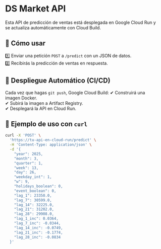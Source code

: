 # DS Market API

Esta API de predicción de ventas está desplegada en Google Cloud Run y se actualiza automáticamente con Cloud Build.

## 🔹 Cómo usar

1️⃣ Enviar una petición `POST` a `/predict` con un JSON de datos.  
2️⃣ Recibirás la predicción de ventas en respuesta.

## 🔹 Despliegue Automático (CI/CD)
Cada vez que hagas `git push`, Google Cloud Build:
✔ Construirá una imagen Docker.  
✔ Subirá la imagen a Artifact Registry.  
✔ Desplegará la API en Cloud Run.

## 🔹 Ejemplo de uso con `curl`
```sh
curl -X 'POST' \
  'https://tu-api-en-cloud-run/predict' \
  -H 'Content-Type: application/json' \
  -d '{
    "year": 2025,
    "month": 3,
    "quarter": 1,
    "week": 13,
    "day": 26,
    "weekday_int": 1,
    "w": 9,
    "holidays_boolean": 0,
    "event_boolean": 0,
    "lag_1": 23350.0,
    "lag_7": 30599.0,
    "lag_14": 32225.0,
    "lag_21": 31202.0,
    "lag_28": 29908.0,
    "lag_1_inc": 0.0364,
    "lag_7_inc": -0.0344,
    "lag_14_inc": -0.0749,
    "lag_21_inc": -0.1774,
    "lag_28_inc": -0.0834
  }'
